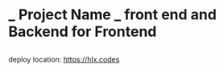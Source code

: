 #   _ Project Name _ front end and Backend for Frontend

##   

deploy location: <https://hlx.codes>